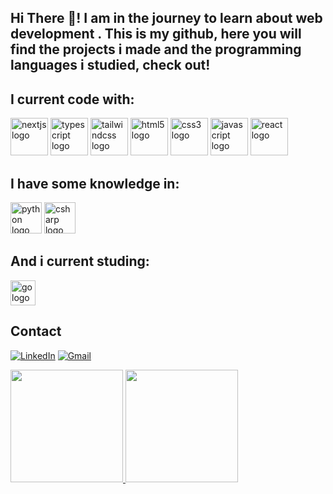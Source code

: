<h2 align="left" >Hi There 👋! I am in the journey to learn about web development . This is my github, here you will find the projects i made and the programming languages i studied, check out!</h2>

## I current code with:
<div align="left" >
  <img src="https://cdn.jsdelivr.net/gh/devicons/devicon@latest/icons/nextjs/nextjs-original.svg" height="60" alt="nextjs logo"/>
  <img src="https://cdn.jsdelivr.net/gh/devicons/devicon/icons/typescript/typescript-original.svg" height="60" alt="typescript logo"/>
  <img src="https://cdn.jsdelivr.net/gh/devicons/devicon@latest/icons/tailwindcss/tailwindcss-original.svg" height="60" alt="tailwindcss logo"/>
  <img src="https://cdn.jsdelivr.net/gh/devicons/devicon/icons/html5/html5-original.svg" height="60" alt="html5 logo"/>
  <img src="https://cdn.jsdelivr.net/gh/devicons/devicon/icons/css3/css3-original.svg" height="60" alt="css3 logo"/>  
  <img src="https://cdn.jsdelivr.net/gh/devicons/devicon/icons/javascript/javascript-original.svg" height="60" alt="javascript logo"/> 
  <img src="https://cdn.jsdelivr.net/gh/devicons/devicon/icons/react/react-original.svg" height="60" alt="react logo"/>  
</div>

## I have some knowledge in:
<div align="left" >
  <img src="https://cdn.jsdelivr.net/gh/devicons/devicon/icons/python/python-original.svg" height="50" alt="python logo"/> 
  <img src="https://cdn.jsdelivr.net/gh/devicons/devicon@latest/icons/csharp/csharp-original.svg" height="50" alt="csharp logo" />
</div>

## And i current studing:
<div align="left" >
  <img src="https://cdn.jsdelivr.net/gh/devicons/devicon@latest/icons/go/go-original-wordmark.svg" height="40" alt="go logo" />
</div>

## Contact

[![LinkedIn](https://img.shields.io/badge/LinkedIn-000?style=for-the-badge&logo=linkedin&logoColor=0E76A8)](https://www.linkedin.com/in/lucas-andrade-53303419b/)
[![Gmail](https://img.shields.io/badge/Gmail-D14836?style=for-the-badge&logo=gmail&logoColor=white)](mailto:lucas.n.andrade03@gmail.com/)

<div>
<a href="https://github.com/jacksxx">
<img loading="lazy" height="180em" src="https://github-readme-stats.vercel.app/api/top-langs/?username=jacksxx&layout=donut&langs_count=7&theme=dracula"/>
<img loading="lazy" height="180em" src="https://github-readme-stats.vercel.app/api?username=jacksxx&show_icons=true&theme=dracula&include_all_commits=true&count_private=true"/>
</div>
